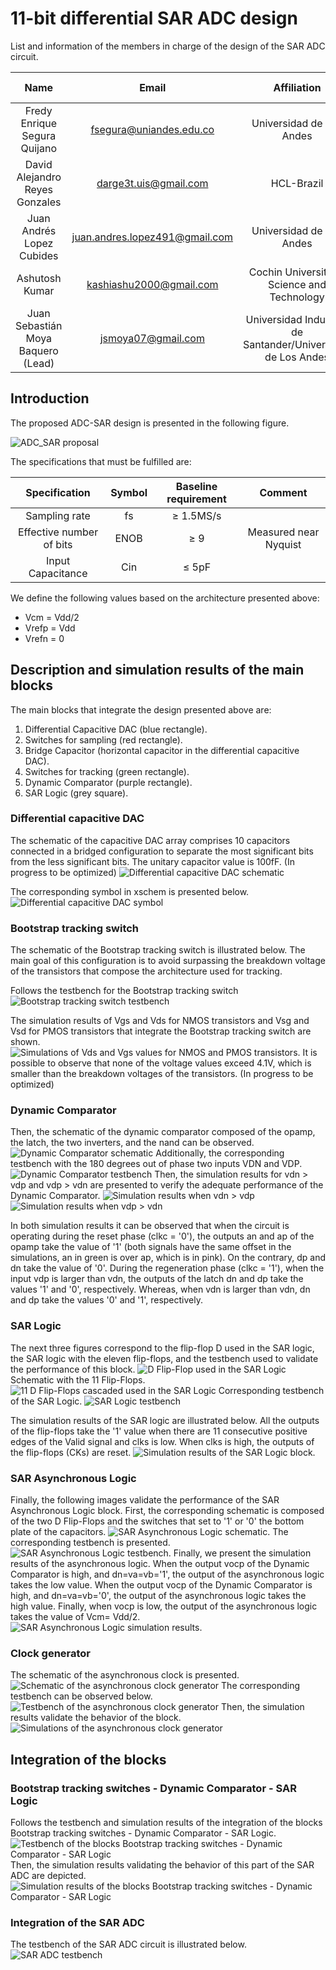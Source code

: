 # 11-bit differential SAR ADC design

List and information of the members in charge of the design of the SAR ADC circuit.

|Name|Email|Affiliation|IEEE Member|SSCS Member|
|:--:|:--:|:----------:|:----------:|:----------:|
|Fredy Enrique Segura Quijano|fsegura@uniandes.edu.co|Universidad de Los Andes|Yes|No|
|David Alejandro Reyes Gonzales|darge3t.uis@gmail.com|HCL-Brazil|No|No|
|Juan Andrés Lopez Cubides|juan.andres.lopez491@gmail.com|Universidad de Los Andes|Yes|No|
|Ashutosh Kumar|kashiashu2000@gmail.com|Cochin University of Science and Technology|||
|Juan Sebastián Moya Baquero (Lead) <br />|jsmoya07@gmail.com|Universidad Industrial de Santander/Universidad de Los Andes|Yes|Yes|

## Introduction

The proposed ADC-SAR design is presented in the following figure.

![ADC_SAR proposal](./Images/SAR_ADC.png)

The specifications that must be fulfilled are:

|Specification|Symbol|Baseline requirement|Comment|
|:--:|:--:|:----------:|:----------:|
|Sampling rate|fs|≥ 1.5MS/s|||
|Effective number of bits|ENOB|≥ 9|Measured near Nyquist|
|Input Capacitance|Cin|≤ 5pF||

We define the following values based on the architecture presented above:

- Vcm = Vdd/2​
- Vrefp = Vdd​
- Vrefn = 0

## Description and simulation results of the main blocks

The main blocks that integrate the design presented above are:

1) Differential Capacitive DAC (blue rectangle).
2) Switches for sampling (red rectangle).
3) Bridge Capacitor (horizontal capacitor in the differential capacitive DAC).
4) Switches for tracking (green rectangle).
5) Dynamic Comparator (purple rectangle).
6) SAR Logic (grey square).

### Differential capacitive DAC
The schematic of the capacitive DAC array comprises 10 capacitors connected in a bridged configuration to separate the most significant bits from the less significant bits. The unitary capacitor value is 100fF. (In progress to be optimized)
![Differential capacitive DAC schematic](./Images/Differential_capacitive_DAC_array_sch.png)

The corresponding symbol in xschem is presented below.
![Differential capacitive DAC symbol](./Images/Differential_capacitive_DAC_array.png)

### Bootstrap tracking switch
The schematic of the Bootstrap tracking switch is illustrated below. The main goal of this configuration is to avoid surpassing the breakdown voltage of the transistors that compose the architecture used for tracking.

Follows the testbench for the Bootstrap tracking switch
![Bootstrap tracking switch testbench](./Images/tracking_switches_tb.png)

The simulation results of Vgs and Vds for NMOS transistors and Vsg and Vsd for PMOS transistors that integrate the Bootstrap tracking switch are shown.
![Simulations of Vds and Vgs values for NMOS and PMOS transistors.](./Images/tracking_switch_sims.png)
It is possible to observe that none of the voltage values exceed 4.1V, which is smaller than the breakdown voltages of the transistors. (In progress to be optimized)

### Dynamic Comparator
Then, the schematic of the dynamic comparator composed of the opamp, the latch, the two inverters, and the nand can be observed.
![Dynamic Comparator schematic](./Images/Dynamic_Comparator.png)
Additionally, the corresponding testbench with the 180 degrees out of phase two inputs VDN and VDP.
![Dynamic Comparator testbench](./Images/Dynamic_Comparator_tb.png)
Then, the simulation results for vdn > vdp and vdp > vdn are presented to verify the adequate performance of the Dynamic Comparator.
![Simulation results when vdn > vdp](./Images/Dynamic_Comparator_vdn_great_vdp.png)
![Simulation results when vdp > vdn](./Images/Dynamic_Comparator_vdp_great_vdn.png)

In both simulation results it can be observed that when the circuit is operating during the reset phase (clkc = '0'), the outputs an and ap of the opamp take the value of '1' (both signals have the same offset in the simulations, an in green is over ap, which is in pink). On the contrary, dp and dn take the value of '0'.
During the regeneration phase (clkc = '1'), when the input vdp is larger than vdn, the outputs of the latch dn and dp take the values '1' and '0', respectively. Whereas, when vdn is larger than vdn, dn and dp take the values '0' and '1', respectively.

### SAR Logic

The next three figures correspond to the flip-flop D used in the SAR logic, the SAR logic with the eleven flip-flops, and the testbench used to validate the performance of this block.
![D Flip-Flop used in the SAR Logic](./Images/SAR_Logic_D_FF.png)
Schematic with the 11 Flip-Flops.
![11 D Flip-Flops cascaded used in the SAR Logic](./Images/SAR_Logic.png)
Corresponding testbench of the SAR Logic.
![SAR Logic testbench](./Images/SAR_Logic_tb.png)

The simulation results of the SAR logic are illustrated below. All the outputs of the flip-flops take the '1' value when there are 11 consecutive positive edges of the Valid signal and clks is low. When clks is high, the outputs of the flip-flops (CKs) are reset. 
![Simulation results of the SAR Logic block.](./Images/SAR_Logic_simulation.png)

### SAR Asynchronous Logic
Finally, the following images validate the performance of the SAR Asynchronous Logic block. First, the corresponding schematic is composed of the two D Flip-Flops and the switches that set to '1' or '0' the bottom plate of the capacitors.
![SAR  Asynchronous Logic schematic.](./Images/SAR_Async_Logic.png)
The corresponding testbench is presented.
![SAR  Asynchronous Logic testbench.](./Images/SAR_Async_Logic_tb.png)
Finally, we present the simulation results of the asynchronous logic. When the output vocp of the Dynamic Comparator is high, and dn=va=vb='1', the output of the asynchronous logic takes the low value. When the output vocp of the Dynamic Comparator is high, and dn=va=vb='0', the output of the asynchronous logic takes the high value. Finally, when vocp is low, the output of the asynchronous logic takes the value of Vcm= Vdd/2.
![SAR  Asynchronous Logic simulation results.](./Images/SAR_Async_Logic_tb_sim.png)

### Clock generator
The schematic of the asynchronous clock is presented.
![Schematic of the asynchronous clock generator](./Images/clock_generator.png)
The corresponding testbench can be observed below.
![Testbench of the asynchronous clock generator](./Images/clock_generator_tb.png)
Then, the simulation results validate the behavior of the block.
![Simulations of the asynchronous clock generator](./Images/clock_generator_simulation.png)

## Integration of the blocks

### Bootstrap tracking switches - Dynamic Comparator - SAR Logic
Follows the testbench and simulation results of the integration of the blocks Bootstrap tracking switches - Dynamic Comparator - SAR Logic.
![Testbench of the blocks Bootstrap tracking switches - Dynamic Comparator - SAR Logic](./Images/TrackingSW_DynComp_SARLogic_tb.png)
Then, the simulation results validating the behavior of this part of the SAR ADC are depicted.
![Simulation results of the blocks Bootstrap tracking switches - Dynamic Comparator - SAR Logic](./Images/TrackingSW_DynComp_SARLogic_tb_simulations.png)

### Integration of the SAR ADC
The testbench of the SAR ADC circuit is illustrated below.
![SAR ADC testbench](./Images/integration_tb.png)
